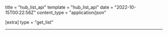 title = "hub_list_api"
template = "hub_list_api"
date = "2022-10-15T00:22:56Z"
content_type = "application/json"

[extra]
type = "get_list"

---
